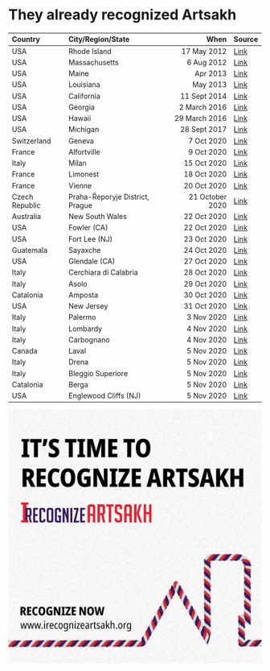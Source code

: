 # They already recognized Artsakh

| Country     | City/Region/State | When            | Source       |
|:----------- |:--------------- | -----------------:| ------------ |
| USA         | Rhode Island    | 17 May 2012       | [Link](http://webserver.rilin.state.ri.us/billtext12/housetext12/h8180.htm) |
| USA         | Massachusetts   | 6 Aug 2012     | [Link](https://www.rferl.org/a/massachusetts-state-legislature-calls-for-nagorno-karabakh-recongnition/24669893.html) |
| USA         | Maine           | Apr 2013        | [Link](http://legislature.maine.gov/legis/bills/getPDF.asp?paper=HP0987&item=1&snum=126&PID=) |
| USA         | Louisiana       | May 2013          | [Link](https://legis.la.gov/legis/ViewDocument.aspx?d=853172) |
| USA         | California      | 11 Sept 2014 | [Link](https://leginfo.legislature.ca.gov/faces/billNavClient.xhtml?bill_id=201320140AJR32) |
| USA         | Georgia         | 2 March 2016      | [Link](http://www.legis.ga.gov/Legislation/en-US/display/20152016/HR/1580) |
| USA         | Hawaii          | 29 March 2016     | [Link](https://www.capitol.hawaii.gov/session2016/bills/HR167_.HTM) |
| USA         | Michigan        | 28 Sept 2017 | [Link](https://er.anca.org/press-release/michigan-salutes-artsakh-republics-independence/) |
| Switzerland | Geneva          | 7 Oct 2020    | [Link](https://www.facebook.com/permalink.php?story_fbid=956617648193458&id=100015356952835) |
| France      | Alfortville     | 9 Oct 2020    | [Link](https://en.armradio.am/2020/10/09/french-city-of-alfortville-votes-to-support-recognition-of-artsakh-by-france/) |
| Italy       | Milan           | 15 Oct 2020   | [Link](https://www.facebook.com/matteoforte.mi/posts/3542318619161270) |
| France      | Limonest        | 18 Oct 2020   | [Link](https://www.facebook.com/mfankr/posts/3493983840658818) | 
| France      | Vienne          | 20 Oct 2020   | [Link](https://en.armradio.am/2020/10/20/the-community-council-of-the-french-city-of-vienne-unanimously-adopted-a-resolution-recognizing-artsakh/) |
| Czech Republic | Praha-Řeporyje District, Prague | 21 October 2020 | [Link](https://www.facebook.com/390439324348625/posts/3632427296816462/) |
| Australia   | New South Wales | 22 Oct 2020   | [Link](https://www.facebook.com/ancaustralia/photos/a.176603202393861/3313290742058409/) |
| USA         | Fowler (CA)     | 22 Oct 2020   | [Link](https://www.facebook.com/ANCACentralCalifornia/photos/a.277498659047103/1960491190747833) |
| USA         | Fort Lee (NJ)   | 23 Oct 2020   | [Link](https://www.lragir.am/en/2020/10/23/76799) |
| Guatemala   | Sayaxche        | 24 Oct 2020   | [Link](https://news.am/eng/news/609615.html) |
| USA         | Glendale (CA)   | 27 Oct 2020   | [Link](https://www.glendaleca.gov/Home/Components/News/News/7683/10263) |
| Italy       | Cerchiara di Calabria | 28 Oct 2020  | [Link](https://www.facebook.com/unionetalenti/posts/2794608267451809) |
| Italy       | Asolo           | 29 Oct 2020   | [Link](http://www.armenews.com/spip.php?page=article&id_article=70918) |
| Catalonia   | Amposta         | 30 Oct 2020   | [Link](https://horizonweekly.ca/en/catalan-city-of-amposta-recognizes-the-independence-of-artsakh/) |
| USA         | New Jersey      | 31 Oct 2020   | [Link](https://www.facebook.com/ANCAEasternRegion/photos/a.161831278517885/386864112681266/?type=3) | 
| Italy       | Palermo         | 3 Nov 2020   | [Link](https://torontohye.ca/italian-city-of-palermo-recognizes-the-independence-of-artsakh/) |
| Italy       | Lombardy        | 4 Nov 2020   | [Link](https://www.bignewsnetwork.com/news/266889207/italyaposs-lombardy-recognizes-nagorno-karabakh) |
| Italy       | Carbognano      | 4 Nov 2020   | [Link](https://www.facebook.com/HayastaniDespanutyun/posts/3358605987569193) |
| Canada      | Laval           | 5 Nov 2020   | [Link](https://anccanada.org/city-of-laval-unanimously-recognizes-the-independence-of-the-republic-of-artsakh/) |
| Italy       | Drena             | 5 Nov 2020 | [Link](https://www.facebook.com/HayastaniDespanutyun/posts/3361145937315198) |
| Italy       | Bleggio Superiore | 5 Nov 2020 | [Link](https://www.facebook.com/HayastaniDespanutyun/posts/3361145937315198) |
| Catalonia   | Berga             | 5 Nov 2020 | [Link](https://www.aquibergueda.cat/2020/11/05/lajuntament-de-berga-condemna-lagressio-militar-dazerbaidjan-a-la-republica-dartsakh-i-la-col%C2%B7laboracio-de-turquia/) | 
| USA         | Englewood Cliffs (NJ) | 5 Nov 2020 | [Link](https://armenianweekly.com/2020/11/05/mayor-of-englewood-cliffs-new-jersey-recognizes-artsakh/) |

![ItIsTimeToRecognizeArtsakh](https://raw.githubusercontent.com/denisshevchenko/irecognizeartsakh/main/social.message2.en.jpg)
